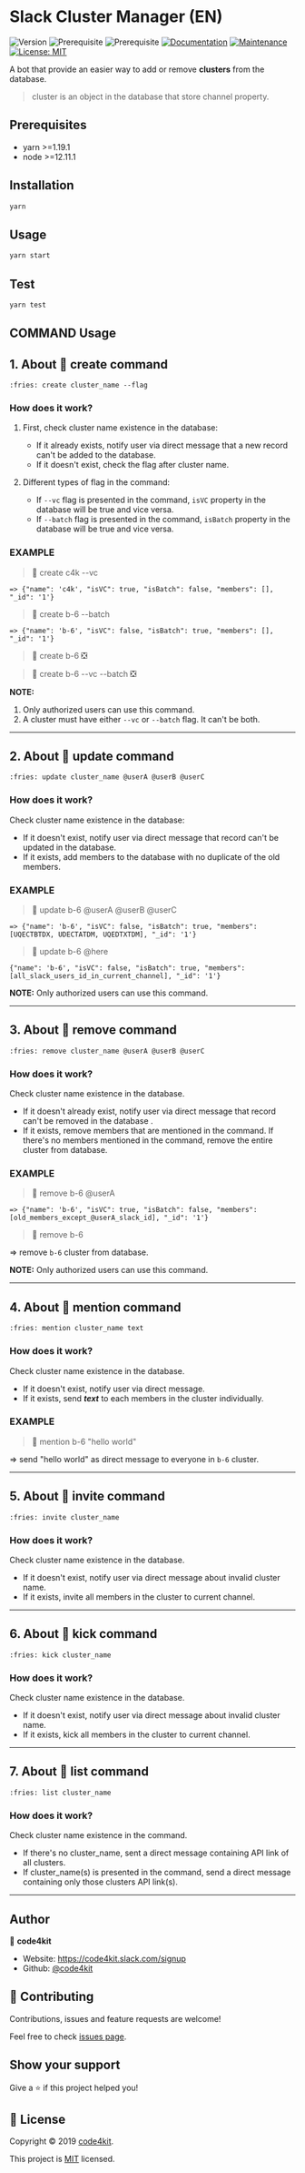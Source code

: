 # Slack Cluster Manager (EN)

![Version](https://img.shields.io/badge/version-1.0.0-blue.svg?cacheSeconds=2592000)
![Prerequisite](https://img.shields.io/badge/yarn-%3E%3D1.19.1-blue.svg)
![Prerequisite](https://img.shields.io/badge/node-%3E%3D12.11.1-blue.svg)
[![Documentation](https://img.shields.io/badge/documentation-yes-brightgreen.svg)](https://github.com/code4kit/slack-cluster-manager#readme)
[![Maintenance](https://img.shields.io/badge/Maintained%3F-yes-green.svg)](https://github.com/code4kit/slack-cluster-manager/graphs/commit-activity)
[![License: MIT](https://img.shields.io/github/license/code4kit/slack_cluster_manager)](https://github.com/code4kit/slack-cluster-manager/blob/master/LICENSE)

<!-- Description -->
A bot that provide an easier way to add or remove **clusters** from the database.


> cluster is an object in the database that store channel property.


## Prerequisites
- yarn >=1.19.1
- node >=12.11.1

## Installation

```sh
yarn
```

## Usage

```sh
yarn start
```

## Test

```sh
yarn test
```

## COMMAND Usage


## 1. About :fries: **create**  command
```
:fries: create cluster_name --flag
```

### How does it work?
1. First, check cluster name existence in the database:
	+ If it already exists, notify user via direct message that a new record can't be added to the database.
	+ If it doesn't exist, check the flag after cluster name.
    
2. Different types of flag in the command:
	+ If `--vc` flag is presented in the command, `isVC` property in the database will be true and vice versa.
	+ If `--batch` flag is presented in the command, `isBatch` property in the database will be true and vice versa.

### EXAMPLE

> :fries: create c4k --vc 
```
=> {"name": 'c4k', "isVC": true, "isBatch": false, "members": [], "_id": '1'}
```

> :fries: create b-6 --batch 
```
=> {"name": 'b-6', "isVC": false, "isBatch": true, "members": [], "_id": '1'}
```

> :fries: create b-6 :negative_squared_cross_mark: 

> :fries: create b-6 --vc --batch :negative_squared_cross_mark: 

**NOTE:** 
1. Only authorized users can use this command.
2. A cluster must have either `--vc` or `--batch` flag. It can't be both.

---

## 2. About :fries: **update**  command
```
:fries: update cluster_name @userA @userB @userC
```

### How does it work?
Check cluster name existence in the database:
+ If it doesn't exist, notify user via direct message that record can't be updated in the database.
+ If it exists, add members to the database with no duplicate of the old members.


### EXAMPLE

> :fries: update b-6 @userA @userB @userC

```
=> {"name": 'b-6', "isVC": false, "isBatch": true, "members": [UQECTBTDX, UDECTATDM, UQEDTXTDM], "_id": '1'}
```

>:fries: update b-6 @here

```
{"name": 'b-6', "isVC": false, "isBatch": true, "members": [all_slack_users_id_in_current_channel], "_id": '1'}
```

**NOTE:** Only authorized users can use this command.

---

## 3. About :fries: **remove**  command
```
:fries: remove cluster_name @userA @userB @userC
```

### How does it work?
Check cluster name existence in the database.
+ If it doesn't already exist, notify user via direct message that record can't be removed in the database .
+ If it exists, remove members that are mentioned in the command. If there's no members mentioned in the command, remove the entire cluster from database.

### EXAMPLE

> :fries: remove b-6 @userA
 
```
=> {"name": 'b-6', "isVC": true, "isBatch": false, "members": [old_members_except_@userA_slack_id], "_id": '1'}
```

> :fries: remove b-6 

=> remove `b-6` cluster from database.

**NOTE:** Only authorized users can use this command.

---

## 4. About :fries: **mention**  command
```
:fries: mention cluster_name text
```

### How does it work?
Check cluster name existence in the database.
+ If it doesn't exist, notify user via direct message.
+ If it exists, send ***text*** to each members in the cluster individually.

### EXAMPLE

> :fries: mention b-6 "hello world"

=> send "hello world" as direct message to everyone in `b-6` cluster.

---

## 5. About :fries: **invite**  command
```
:fries: invite cluster_name
```

### How does it work?
Check cluster name existence in the database.
+ If it doesn't exist, notify user via direct message about invalid cluster name.
+ If it exists, invite all members in the cluster to current channel.

---

## 6. About :fries: **kick**  command
```
:fries: kick cluster_name
```

### How does it work?
Check cluster name existence in the database.
+ If it doesn't exist, notify user via direct message about invalid cluster name.
+ If it exists, kick all members in the cluster to current channel.

---

## 7. About :fries: **list**  command
```
:fries: list cluster_name
```

### How does it work?
Check cluster name existence in the command.
+ If there's no cluster_name, sent a direct message containing API link of all clusters.
+ If cluster_name(s) is presented in the command, send a direct message containing only those clusters API link(s).

---

## Author

👤 **code4kit**

- Website: https://code4kit.slack.com/signup
- Github: [@code4kit](https://github.com/code4kit)

## 🤝 Contributing

Contributions, issues and feature requests are welcome!

Feel free to check [issues page](https://github.com/code4kit/slack_cluster_management/issues).

## Show your support

Give a ⭐️ if this project helped you!

## 📝 License

Copyright © 2019 [code4kit](https://github.com/code4kit).

This project is [MIT](https://github.com/code4kit/slack-cluster-manager/blob/master/LICENSE) licensed.